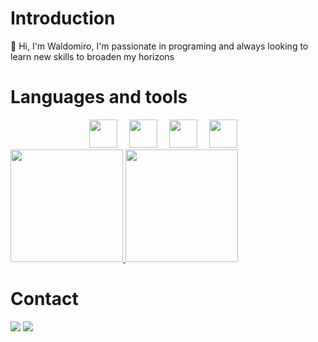 <link rel="stylesheet" href="https://cdn.jsdelivr.net/gh/devicons/devicon@v2.15.1/devicon.min.css">
<link rel="stylesheet" href="https://cdn.jsdelivr.net/gh/devicons/devicon@v2.15.1/devicon.min.css">
<link rel="stylesheet" href="https://cdn.jsdelivr.net/gh/devicons/devicon@v2.15.1/devicon.min.css">
<link rel="stylesheet" href="https://cdn.jsdelivr.net/gh/devicons/devicon@v2.15.1/devicon.min.css">


<h1>Introduction</h1>

👋 Hi, I'm Waldomiro, I'm passionate in programing and always looking to learn new skills to broaden my horizons

<h1>Languages and tools</h1>
<div align="center">
  <img height=45 width=45 style="margin-right: 15px;" src="https://cdn.jsdelivr.net/gh/devicons/devicon/icons/angularjs/angularjs-plain.svg" />
  <img height=45 width=45 style="margin-right: 15px;" src="https://cdn.jsdelivr.net/gh/devicons/devicon/icons/javascript/javascript-original.svg" />
  <img height=45 width=45 style="margin-right: 15px;" src="https://cdn.jsdelivr.net/gh/devicons/devicon/icons/laravel/laravel-plain-wordmark.svg" />
  <img height=45 width=45 style="margin-right: 15px;" src="https://cdn.jsdelivr.net/gh/devicons/devicon/icons/mysql/mysql-original.svg" />

</div>

<div>
 <a href="https://github.com/anuraghazra/github-readme-stats">
  <img height="180em" src="https://github-readme-stats.vercel.app/api?username=Waldomiro1998&show_icons=true&theme=tokyonight" />
 </a>
 <a href="https://github.com/anuraghazra/github-readme-stats"> 
   <img height="180em" src="https://github-readme-stats.vercel.app/api/top-langs/?username=Waldomiro1998&layout=compact&show_icons=true&theme=tokyonight" />
 </a>
</div>

<h1>Contact</h1>

<div> 
  <a href="mailto:waldomironeto8@gmail.com"><img src="https://camo.githubusercontent.com/927d6b3961fa048ff7303daf291cb5869dfa25018997cf8c1373c2f6a85b1458/68747470733a2f2f696d672e736869656c64732e696f2f62616467652f2d476d61696c2d2532333333333f7374796c653d666f722d7468652d6261646765266c6f676f3d676d61696c266c6f676f436f6c6f723d7768697465" data-canonical-src="https://img.shields.io/badge/-Gmail-%23333?style=for-the-badge&amp;logo=gmail&amp;logoColor=white" style="max-width: 100%;"></a>
  <a href="https://www.linkedin.com/in/waldomiro-neto-35b774209" rel="nofollow"><img src="https://camo.githubusercontent.com/c00f87aeebbec37f3ee0857cc4c20b21fefde8a96caf4744383ebfe44a47fe3f/68747470733a2f2f696d672e736869656c64732e696f2f62616467652f2d4c696e6b6564496e2d2532333030373742353f7374796c653d666f722d7468652d6261646765266c6f676f3d6c696e6b6564696e266c6f676f436f6c6f723d7768697465" data-canonical-src="https://img.shields.io/badge/-LinkedIn-%230077B5?style=for-the-badge&amp;logo=linkedin&amp;logoColor=white" style="max-width: 100%;"></a> 
</div>
